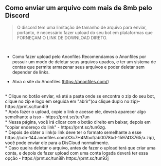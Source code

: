 ## Como enviar um arquivo com mais de 8mb pelo Discord

> O discord tem uma limitação de tamanho de arquivo para enviar, portanto, é necessário fazer upload do seu bot em plataformas que FORNEÇAM O LINK DE DOWNLOAD DIRETO.

<br>

- Como fazer upload pelo Anonfiles
Recomendamos o Anonfiles por possuir um modo de deletar seus arquivos upados, e ter um sistema de contas que permite armazenar seus arquivos e poder deletar sem depender de links.
* Abra o site do Anonfiles (https://anonfiles.com/)
<br>
* Clique no botão enviar, vá até a pasta onde se encontra o zip do seu bot, clique no zip e logo em seguida em "abrir"(ou clique duplo no zip)- https://prnt.sc/tun4i9
<br>
* Após fazer o upload, copie o link e acesse ele, deverá aparecer algo semelhante a isso - https://prnt.sc/tun7un
<br>
* Nessa página, você irá clicar com o botão direito em baixar, depois em "copiar endereço do link" - https://prnt.sc/tun6zg. 
<br>
* Depois de obter o link(o link deve ter o formato semelhante a esse https://cdn-144.anonfiles.com/X3c7H4Mbof/ab0078bd-1597413765/a.zip), você pode enviar ele para a DisCloud normalmente.
<br>
* Caso queira deletar o arquivo, antes de fazer o upload terá que criar uma conta, e depois de fazer upload com uma conta logada deverá ter essa opção - https://prnt.sc/tun8ih https://prnt.sc/tun92j